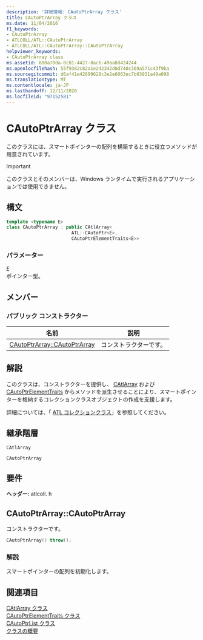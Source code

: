 ```yaml
---
description: '詳細情報: CAutoPtrArray クラス'
title: CAutoPtrArray クラス
ms.date: 11/04/2016
f1_keywords:
- CAutoPtrArray
- ATLCOLL/ATL::CAutoPtrArray
- ATLCOLL/ATL::CAutoPtrArray::CAutoPtrArray
helpviewer_keywords:
- CAutoPtrArray class
ms.assetid: 880a70da-8c81-4427-8ac6-49aa8d424244
ms.openlocfilehash: 55f9382c82a1e242342d0d740c369a571c43f9ba
ms.sourcegitcommit: d6af41e42699628c3e2e6063ec7b03931a49a098
ms.translationtype: MT
ms.contentlocale: ja-JP
ms.lasthandoff: 12/11/2020
ms.locfileid: "97152581"
---
```

# <a name="cautoptrarray-class"></a>CAutoPtrArray クラス

このクラスには、スマートポインターの配列を構築するときに役立つメソッドが用意されています。

> [!IMPORTANT]
> このクラスとそのメンバーは、Windows ランタイムで実行されるアプリケーションでは使用できません。

## <a name="syntax"></a>構文

```cpp
template <typename E>
class CAutoPtrArray : public CAtlArray<
                        ATL::CAutoPtr<E>,
                        CAutoPtrElementTraits<E>>
```

### <a name="parameters"></a>パラメーター

*E*<br/>
ポインター型。

## <a name="members"></a>メンバー

### <a name="public-constructors"></a>パブリック コンストラクター

|名前|説明|
|----------|-----------------|
|[CAutoPtrArray::CAutoPtrArray](#cautoptrarray)|コンストラクターです。|

## <a name="remarks"></a>解説

このクラスは、コンストラクターを提供し、 [CAtlArray](../../atl/reference/catlarray-class.md) および [CAutoPtrElementTraits](../../atl/reference/cautoptrelementtraits-class.md) からメソッドを派生させることにより、スマートポインターを格納するコレクションクラスオブジェクトの作成を支援します。

詳細については、「 [ATL コレクションクラス](../../atl/atl-collection-classes.md)」を参照してください。

## <a name="inheritance-hierarchy"></a>継承階層

`CAtlArray`

`CAutoPtrArray`

## <a name="requirements"></a>要件

**ヘッダー:** atlcoll. h

## <a name="cautoptrarraycautoptrarray"></a><a name="cautoptrarray"></a> CAutoPtrArray::CAutoPtrArray

コンストラクターです。

```cpp
CAutoPtrArray() throw();
```

### <a name="remarks"></a>解説

スマートポインターの配列を初期化します。

## <a name="see-also"></a>関連項目

[CAtlArray クラス](../../atl/reference/catlarray-class.md)<br/>
[CAutoPtrElementTraits クラス](../../atl/reference/cautoptrelementtraits-class.md)<br/>
[CAutoPtrList クラス](../../atl/reference/cautoptrlist-class.md)<br/>
[クラスの概要](../../atl/atl-class-overview.md)
